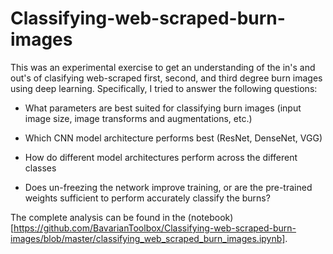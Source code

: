 # Classifying-web-scraped-burn-images

This was an experimental exercise to get an understanding of the in's and out's of clasifying web-scraped first, second, and third degree burn images using deep learning. Specifically, I tried to answer the following questions:

- What parameters are best suited for classifying burn images (input image size, image transforms and augmentations, etc.)

- Which CNN model architecture performs best (ResNet, DenseNet, VGG)

- How do different model architectures perform across the different classes

- Does un-freezing the network improve training, or are the pre-trained weights sufficient to perform accurately classify the burns?

The complete analysis can be found in the (notebook)[https://github.com/BavarianToolbox/Classifying-web-scraped-burn-images/blob/master/classifying_web_scraped_burn_images.ipynb].
